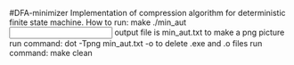 #DFA-minimizer
Implementation of compression algorithm for deterministic finite state machine.
How to run:
make
./min_aut <input file>
output file is min_aut.txt
to make a png picture run command: dot -Tpng min_aut.txt -o <output file>
to delete .exe and .o files run command: make clean
